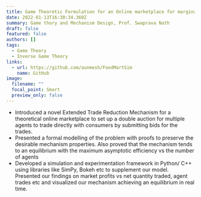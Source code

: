 ```yaml
---
title: Game Theoretic Formulation for an Online marketplace for marginal farmers
date: 2022-01-13T16:30:34.360Z
summary: Game thory and Mechanism Design, Prof. Swaprava Nath
draft: false
featured: false
authors: []
tags:
  - Game Theory
  - Inverse Game Theory
links:
  - url: https://github.com/aunmesh/FoodMartSim
    name: GitHub
image:
  filename: ""
  focal_point: Smart
  preview_only: false
---
```



* Introduced a novel Extended Trade Reduction Mechanism for a theoretical online marketplace to set up a double auction for multiple agents to trade directly with consumers by submitting bids for the trades.
* Presented a formal modelling of the problem with proofs to preserve the desirable mechanism properties. Also proved that the mechanism tends to an equilibrium with the maximum asymptotic efficiency vs the number of agents
* Developed a simulation and experimentation framework in Python/ C++ using libraries like SimPy, Bokeh etc to supplement our model. Presented our findings on market profits vs net quantity traded, agent trades etc and visualized our mechanism achieving an equilibrium in real time.